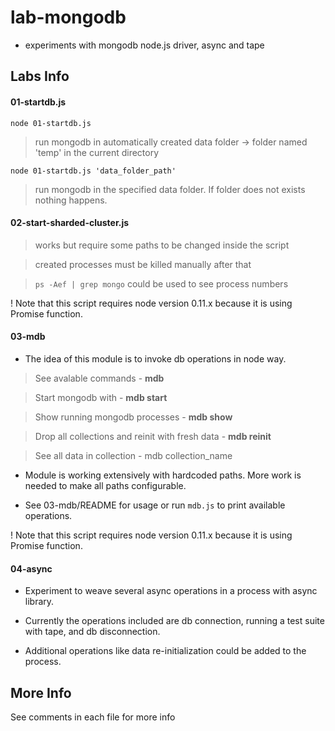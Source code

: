 lab-mongodb
===========

* experiments with mongodb node.js driver, async and tape


## Labs Info

#### 01-startdb.js

```node 01-startdb.js```

> run mongodb in automatically created data folder -> folder named 'temp' in the current directory

```node 01-startdb.js 'data_folder_path'```

> run mongodb in the specified data folder. If folder does not exists nothing happens.



#### 02-start-sharded-cluster.js

> works but require some paths to be changed inside the script

> created processes must be killed manually after that

> ```ps -Aef | grep mongo``` could be used to see process numbers

! Note that this script requires node version 0.11.x because it is using Promise function.

#### 03-mdb

* The idea of this module is to invoke db operations in node way. 

> See avalable commands - **mdb**

> Start mongodb with - **mdb start**

> Show running mongodb processes - **mdb show**

> Drop all collections and reinit with fresh data - **mdb reinit**

> See all data in collection - mdb collection_name 

* Module is working extensively with hardcoded paths. More work is needed to make all paths configurable.

* See 03-mdb/README for usage or run ```mdb.js``` to print available operations.

! Note that this script requires node version 0.11.x because it is using Promise function.


#### 04-async

* Experiment to weave several async operations in a process with async library.

* Currently the operations included are db connection, running a test suite with tape, and db disconnection.

* Additional operations like data re-initialization could be added to the process.


## More Info

See comments in each file for more info
